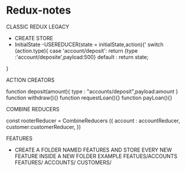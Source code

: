 # Redux-notes

CLASSIC REDUX LEGACY 
- CREATE STORE
- InitialState
-USEREDUCER(state = initialState,action){'
switch (action.type){
case 'account/deposit':
 return {type :'account/deposite',payload:500}
default : return state;

}

ACTION CREATORS 

function deposit(amount){
type : "accounts/deposit",payload:amount
}
function withdraw(){}
function requestLoan(){}
function payLoan(){}

COMBINE REDUCERS 

const rooterReducer = CombineReducers ({
account : accountReducer,
customer:customerReducer,
})


FEATURES 
- CREATE A FOLDER NAMED FEATURES AND STORE EVERY NEW FEATURE INSIDE A NEW FOLDER
EXAMPLE
FEATUES/ACCOUNTS
FEATURES/
  ACCOUNTS/
  CUSTOMERS/
